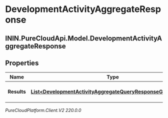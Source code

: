 # DevelopmentActivityAggregateResponse

## ININ.PureCloudApi.Model.DevelopmentActivityAggregateResponse

## Properties

|Name | Type | Description | Notes|
|------------ | ------------- | ------------- | -------------|
| **Results** | [**List&lt;DevelopmentActivityAggregateQueryResponseGroupedData&gt;**](DevelopmentActivityAggregateQueryResponseGroupedData) | The results of the query | [optional] |



_PureCloudPlatform.Client.V2 220.0.0_
